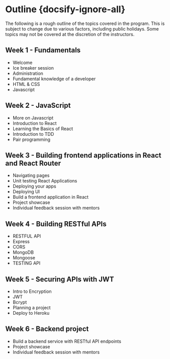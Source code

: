 # Outline {docsify-ignore-all}

The following is a rough outline of the topics covered in the program. This is subject to change due to various factors, including public holidays. Some topics may not be covered at the discretion of the instructors.

## Week 1 - Fundamentals

- Welcome
- Ice breaker session
- Administration
- Fundamental knowledge of a developer
- HTML & CSS
- Javascript

## Week 2 - JavaScript

- More on Javascript
- Introduction to React
- Learning the Basics of React
- Introduction to TDD
- Pair programming

## Week 3 - Building frontend applications in React and React Router

- Navigating pages
- Unit testing React Applications
- Deploying your apps
- Deploying UI
- Build a frontend application in React
- Project showcase
- Individual feedback session with mentors

## Week 4 - Building RESTful APIs

- RESTFUL API
- Express
- CORS
- MongoDB
- Mongoose
- TESTING API

## Week 5 - Securing APIs with JWT

- Intro to Encryption
- JWT
- Bcrypt
- Planning a project
- Deploy to Heroku

## Week 6 - Backend project

- Build a backend service with RESTful API endpoints
- Project showcase
- Individual feedback session with mentors
